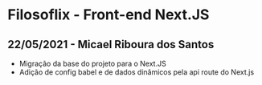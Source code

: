# Filosoflix - Front-end Next.JS

## 22/05/2021 - Micael Riboura dos Santos

 - Migração da base do projeto para o Next.JS
 - Adição de config babel e de dados dinâmicos pela api route do Next.js